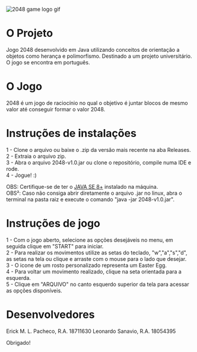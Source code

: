 ![2048 game logo gif](https://github.com/rckmath/2048-Game/blob/master/src/main/resources/imgs/elements/gameLogoFinal.gif)

# O Projeto

Jogo 2048 desenvolvido em Java utilizando conceitos de orientação a objetos como herança e polimorfismo. Destinado a um projeto universitário.
O jogo se encontra em português.

# O Jogo

2048 é um jogo de raciocínio no qual o objetivo é juntar 
blocos de mesmo valor até conseguir formar o valor 2048.

# Instruções de instalações

1 - Clone o arquivo ou baixe o .zip da versão mais recente na aba Releases.</br >
2 - Extraia o arquivo zip.</br >
3 - Abra o arquivo 2048-v1.0.jar ou clone o repositório, compile numa IDE e rode.</br >
4 - Jogue! :)

OBS: Certifique-se de ter o [JAVA SE 8+](https://www.oracle.com/technetwork/pt/java/javase/downloads/index.html) instalado na máquina.</br >
OBS²: Caso não consiga abrir diretamente o arquivo .jar no linux, abra o terminal na pasta raiz e execute o comando "java -jar 2048-v1.0.jar".

# Instruções de jogo

1 - Com o jogo aberto, selecione as opções desejáveis no menu, em seguida clique em "START" para iniciar.</br >
2 - Para realizar os movimentos utilize as setas do teclado, "w","a","s","d", as setas na tela ou clique e arraste com o mouse para o lado que desejar.</br >
3 - O icone de um rosto personalizado representa um Easter Egg.</br >
4 - Para voltar um movimento realizado, clique na seta orientada para a esquerda.</br >
5 - Clique em "ARQUIVO" no canto esquerdo superior da tela para acessar as opções disponíveis.

# Desenvolvedores

Erick M. L. Pacheco, R.A. 18711630
Leonardo Sanavio, R.A. 18054395

Obrigado!
